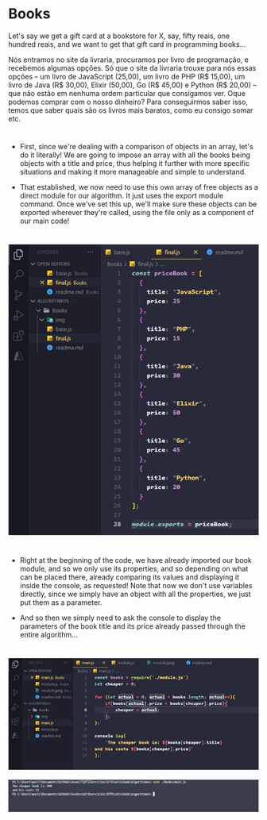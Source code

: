 # Books

 Let's say we get a gift card at a bookstore for X, say, fifty reais, one hundred reais, and we want to get that gift card in programming books...

Nós entramos no site da livraria, procuramos por livro de programação, e recebemos algumas opções. Só que o site da livraria trouxe para nós essas opções – um livro de JavaScript (25,00), um livro de PHP (R$ 15,00), um livro de Java (R$ 30,00), Elixir (50,00), Go (R$ 45,00) e   Python (R$ 20,00) – que não estão em nenhuma ordem particular que consigamos ver.
Oque podemos comprar com o nosso dinheiro? Para conseguirmos saber isso, temos que saber quais são os livros mais baratos, como eu consigo somar etc.

# 

- First, since we're dealing with a comparison of objects in an array, let's do it literally! We are going to impose an array with all the books being objects with a title and price, thus helping it further with more specific situations and making it more manageable and simple to understand.

- That established, we now need to use this own array of free objects as a direct module for our algorithm. It just uses the export module command. Once we've set this up, we'll make sure these objects can be exported wherever they're called, using the file only as a component of our main code!

# 

<img src="./img/module.jpeg">

# 

- Right at the beginning of the code, we have already imported our book module, and so we only use its properties, and so depending on what can be placed there, already comparing its values and displaying it inside the console, as requested! Note that now we don't use variables directly, since we simply have an object with all the properties, we just put them as a parameter.

- And so then we simply need to ask the console to display the parameters of the book title and its price already passed through the entire algorithm...

# 

<img src="./img/main.jpeg">
<br>
<br>
<img src="./img/console.jpeg"> 

#